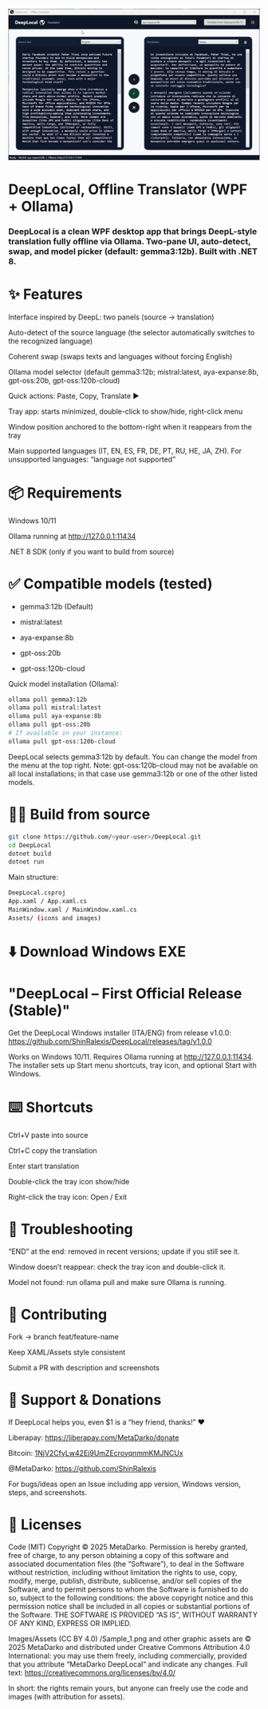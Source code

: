 ![DeepLocal Screenshot](Sample_1.png)

# DeepLocal, Offline Translator (WPF + Ollama)

### DeepLocal is a clean WPF desktop app that brings DeepL-style translation fully offline via Ollama. Two-pane UI, auto-detect, swap, and model picker (default: gemma3:12b). Built with .NET 8.

# ✨ Features

Interface inspired by DeepL: two panels (source → translation)

Auto-detect of the source language (the selector automatically switches to the recognized language)

Coherent swap (swaps texts and languages without forcing English)

Ollama model selector (default gemma3:12b; mistral:latest, aya-expanse:8b, gpt-oss:20b, gpt-oss:120b-cloud)

Quick actions: Paste, Copy, Translate ▶️

Tray app: starts minimized, double-click to show/hide, right-click menu

Window position anchored to the bottom-right when it reappears from the tray

Main supported languages (IT, EN, ES, FR, DE, PT, RU, HE, JA, ZH). For unsupported languages: “language not supported”

# 📦 Requirements

Windows 10/11

Ollama running at http://127.0.0.1:11434

.NET 8 SDK (only if you want to build from source)

# ✅ Compatible models (tested)

- gemma3:12b (Default)

- mistral:latest

- aya-expanse:8b

- gpt-oss:20b

- gpt-oss:120b-cloud

Quick model installation (Ollama):
```bash
ollama pull gemma3:12b
ollama pull mistral:latest
ollama pull aya-expanse:8b
ollama pull gpt-oss:20b
# If available in your instance:
ollama pull gpt-oss:120b-cloud
```

DeepLocal selects gemma3:12b by default. You can change the model from the menu at the top right.
Note: gpt-oss:120b-cloud may not be available on all local installations; in that case use gemma3:12b or one of the other listed models.

# 🧑‍💻 Build from source
```bash
git clone https://github.com/<your-user>/DeepLocal.git
cd DeepLocal
dotnet build
dotnet run
```

Main structure:
```bash
DeepLocal.csproj
App.xaml / App.xaml.cs
MainWindow.xaml / MainWindow.xaml.cs
Assets/ (icons and images)
```
# ⬇️ Download Windows EXE
# "DeepLocal – First Official Release (Stable)"

Get the DeepLocal Windows installer (ITA/ENG) from release v1.0.0:
https://github.com/ShinRalexis/DeepLocal/releases/tag/v1.0.0

Works on Windows 10/11. Requires Ollama running at http://127.0.0.1:11434.
The installer sets up Start menu shortcuts, tray icon, and optional Start with Windows.

# ⌨️ Shortcuts

Ctrl+V paste into source

Ctrl+C copy the translation

Enter start translation

Double-click the tray icon show/hide

Right-click the tray icon: Open / Exit

# 🐞 Troubleshooting

“END” at the end: removed in recent versions; update if you still see it.

Window doesn’t reappear: check the tray icon and double-click it.

Model not found: run ollama pull <model> and make sure Ollama is running.

# 🤝 Contributing

Fork → branch feat/feature-name

Keep XAML/Assets style consistent

Submit a PR with description and screenshots

# 📣 Support & Donations

If DeepLocal helps you, even $1 is a “hey friend, thanks!” ❤️

Liberapay: https://liberapay.com/MetaDarko/donate

Bitcoin: [1NjV2CfyLw42Ej9UmZEcroyqnmmKMJNCUx](https://www.blockchain.com/explorer/addresses/btc/1NjV2CfyLw42Ej9UmZEcroyqnmmKMJNCUx)

@MetaDarko: https://github.com/ShinRalexis

For bugs/ideas open an Issue including app version, Windows version, steps, and screenshots.

# 📝 Licenses

Code (MIT)
Copyright © 2025 MetaDarko.
Permission is hereby granted, free of charge, to any person obtaining a copy of this software and associated documentation files (the “Software”), to deal in the Software without restriction, including without limitation the rights to use, copy, modify, merge, publish, distribute, sublicense, and/or sell copies of the Software, and to permit persons to whom the Software is furnished to do so, subject to the following conditions: the above copyright notice and this permission notice shall be included in all copies or substantial portions of the Software.
THE SOFTWARE IS PROVIDED “AS IS”, WITHOUT WARRANTY OF ANY KIND, EXPRESS OR IMPLIED.

Images/Assets (CC BY 4.0)
/Sample_1.png and other graphic assets are © 2025 MetaDarko and distributed under Creative Commons Attribution 4.0 International: you may use them freely, including commercially, provided that you attribute “MetaDarko DeepLocal” and indicate any changes.
Full text: https://creativecommons.org/licenses/by/4.0/

In short: the rights remain yours, but anyone can freely use the code and images (with attribution for assets).
